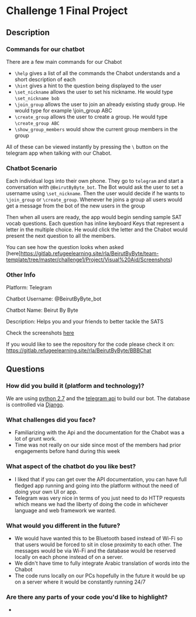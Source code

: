 # Challenge 1 Final Project

## Description

### Commands for our chatbot
There are a few  main commands for our Chabot
* `\help` gives a list of all the commands the Chabot understands and a short description of each
* `\hint` gives a hint to the question being displayed to the user
* `\set_nickname` allows the user to set his nickname. He would type `\set_nickname bob`
* `\join_group` allows the user to join an already existing study group. He would type for example \join_group ABC
* `\create_group` allows the user to create a group. He would type `\create_group ABC`
* `\show_group_members` would show the current group members in the group

All of these can be viewed instantly by pressing the `\` button on the telegram app when talking with our Chabot.

### Chatbot Scenario

Each individual logs into their own phone. They go to `telegram` and start a conversation with `@BeirutByByte_bot`. The Bot would ask the user to set a username using `\set_nickname`. Then the user would decide if he wants to `\join_group` or `\create_group`. Whenever he joins a group all users would get a message from the bot of the new users in the group

Then when all users are ready, the app would begin sending sample SAT vocab questions. Each question has inline keyboard Keys that represent a letter in the multiple choice. He would click the letter and the Chabot would present the next question to all the members.

You can see how the question looks when asked [here]https://gitlab.refugeelearning.site/rla/BeirutByByte/team-template/tree/master/challenge1/Project/Visual%20Aid/Screenshots)


### Other Info
Platform: Telegram

Chatbot Username: @BeirutByByte_bot

Chatbot Name: Beirut By Byte

Description: Helps you and your friends to better tackle the SATS


Check the screenshots [here](https://gitlab.refugeelearning.site/rla/BeirutByByte/team-template/tree/master/challenge1/Project/Visual%20Aid/Screenshots)

If you would like to see the repository for the code please check it on:
https://gitlab.refugeelearning.site/rla/BeirutByByte/BBBChat


## Questions

### How did you build it (platform and technology)?

We are using [python 2.7](https://www.python.org/download/releases/2.7/) and the [telegram api](https://core.telegram.org/bots/api) to build our bot. The database is controlled via [Django](https://www.djangoproject.com/).

### What challenges did you face?

* Familiarizing with the Api and the documentation for the Chabot was a lot of grunt work.
* Time was not really on our side since most of the members had prior engagements before hand during this week

### What aspect of the chatbot do you like best?

* I liked that if you can get over the API documentation, you can have full fledged app running and going into the platform without the need of doing your own UI or app.
* Telegram was very nice in terms of you just need to do HTTP requests which means we had the liberty of doing the code in whichever language and web framework we wanted.


### What would you different in the future?

* We would have wanted this to be Bluetooth based instead of Wi-Fi so that users would be forced to sit in close proximity to each other. The messages would be via Wi-Fi and the database would be reserved locally on each phone instead of on a server.
* We didn't have time to fully integrate Arabic translation of words into the Chabot
* The code runs locally on our PCs hopefully in the future it would be up on a server where it would be constantly running 24/7


### Are there any parts of your code you'd like to highlight?

*

